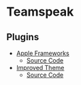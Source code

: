 # Teamspeak

## Plugins

- [Apple Frameworks](https://www.myteamspeak.com/addons/5fd9c02d-3cce-463b-818d-03d600921b85)
	- [Source Code](https://github.com/svenpaulsen/ts3client-macos-plugin)
- [Improved Theme](https://www.myteamspeak.com/addons/e78bfa79-5302-405e-aa60-c53357a42ca9)
	- [Source Code](https://github.com/svenpaulsen/ts3client-improved-theme)
